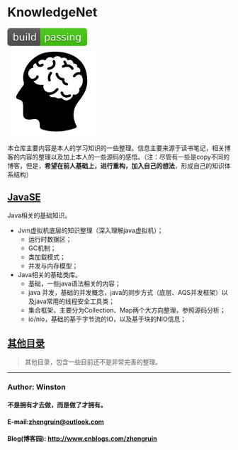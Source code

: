 # KnowledgeNet
![](/images/logo/passing.svg) <br>
![knowledgenet-logo]

本仓库主要内容是本人的学习知识的一些整理。信息主要来源于读书笔记，相关博客的内容的整理以及加上本人的一些源码的感悟。（注：尽管有一些是copy不同的博客，但是，**希望在前人基础上，进行重构，加入自己的想法**，形成自己的知识体系结构）

## [**JavaSE**](/javase)
Java相关的基础知识。
- Jvm虚拟机底层的知识整理（深入理解java虚拟机）；
    - 运行时数据区；
    - GC机制；
    - 类加载模式；
    - 并发与内存模型；
- Java相关的基础类库。
    - 基础，一些java语法相关的内容；
    - java 并发，基础的并发概念，java的同步方式（底层、AQS并发框架）以及java常用的线程安全工具类；
    - 集合框架，主要分为Collection、Map两个大方向整理，参照源码分析；
    - io/nio，基础的基于字节流的IO，以及基于块的NIO信息；


## [其他目录](/content.md)
> 其他目录，包含一些目前还不是非常完善的整理。








***
### Author: Winston
#### 不是拥有才去做，而是做了才拥有。
#### E-mail:zhengruin@outlook.com 
#### Blog(博客园): http://www.cnblogs.com/zhengruin

[knowledgenet-logo]: /images/brain.png




